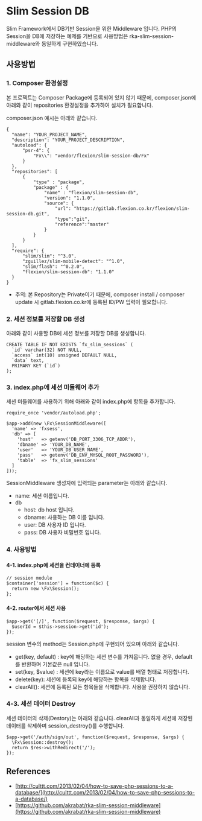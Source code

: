 # Slim Session DB
Slim Framework에서 DB기반 Session을 위한 Middleware 입니다. PHP의 Session을 DB에 저장하는 예제를 기반으로 사용방법은 rka-slim-session-middleware와 동일하게 구현하였습니다. 

## 사용방법

### 1. Composer 환경설정
본 프로젝트는 Composer Package에 등록되어 있지 않기 때문에, composer.json에 아래와 같이 repositories 환경설정을 추가하여 설치가 필요합니다.

composer.json 예시는 아래와 같습니다.
```
{
  "name": "YOUR_PROJECT_NAME",
  "description": "YOUR_PROJECT_DESCRIPTION",
  "autoload": {
      "psr-4": {
          "Fx\\": "vendor/flexion/slim-session-db/Fx"
      }
  },
  "repositories": [
      {
          "type" : "package",
          "package" : {
              "name" : "flexion/slim-session-db",
              "version": "1.1.0",
              "source": {
                  "url": "https://gitlab.flexion.co.kr/flexion/slim-session-db.git",
                  "type":"git",
                  "reference":"master"
              }
          }
      }
  ],
  "require": {
      "slim/slim": "^3.0",
      "zguillez/slim-mobile-detect": "^1.0",
      "slim/flash": "^0.2.0",
      "flexion/slim-session-db": "1.1.0"
  }
}

```
- 주의: 본 Repository는 Private이기 때문에, composer install / composer update 시 gitlab.flexion.co.kr에 등록된 ID/PW 입력이 필요합니다.


### 2. 세션 정보를 저장할 DB 생성
아래와 같이 사용할 DB에 세션 정보를 저장할 DB를 생성합니다.
```
CREATE TABLE IF NOT EXISTS `fx_slim_sessions` (
  `id` varchar(32) NOT NULL,
  `access` int(10) unsigned DEFAULT NULL,
  `data` text,
  PRIMARY KEY (`id`)
);
```

### 3. index.php에 세션 미들웨어 추가
세션 미들웨어를 사용하기 위해 아래와 같이 index.php에 항목을 추가합니다.
```
require_once 'vendor/autoload.php';

$app->add(new \Fx\SessionMiddleware([
  'name' => 'fxsess',
  'db' => [
    'host'   => getenv('DB_PORT_3306_TCP_ADDR'),
    'dbname' => 'YOUR_DB_NAME',
    'user'   => 'YOUR_DB_USER_NAME',
    'pass'   => getenv('DB_ENV_MYSQL_ROOT_PASSWORD'),
    'table'  => 'fx_slim_sessions'  
  ]
]));
```
SessionMiddleware 생성자에 입력되는 parameter는 아래와 같습니다.
- name: 세션 이름입니다.
- db
  - host: db host 입니다.
  - dbname: 사용하는 DB 이름 입니다.
  - user: DB 사용자 ID 입니다.
  - pass: DB 사용자 비밀번호 입니다.

### 4. 사용방법

#### 4-1. index.php에 세션을 컨테이너에 등록
```
// session module
$container['session'] = function($c) {
  return new \Fx\Session();
};
``` 

#### 4-2. router에서 세션 사용
```
$app->get('[/]', function($request, $response, $args) {
  $userId = $this->session->get('id');
});
```
session 변수의 method는 Session.php에 구현되어 있으며 아래와 같습니다.
- get(key, default) : key에 해당하는 세션 변수를 가져옵니다. 없을 경우, default를 반환하며 기본값은 null 입니다.
- set(key, $value) : 세션에 key라는 이름으로 value를 배열 형태로 저장합니다.
- delete(key): 세션에 등록되 key에 해당하는 항목을 삭제합니다.
- clearAll(): 세션에 등록된 모든 항목들을 삭제합니다. 사용을 권장하지 않습니다.


### 4-3. 세션 데이터 Destroy
세션 데이터의 삭제(Destory)는 아래와 같습니다. clearAll과 동일하게 세션에 저장된 데이터를 삭제하며 session_destroy()를 수행합니다. 
```
$app->get('/auth/sign/out', function($request, $response, $args) {
  \Fx\Session::destroy();
  return $res->withRedirect('/');
});
```

## References
- [http://culttt.com/2013/02/04/how-to-save-php-sessions-to-a-database/](http://culttt.com/2013/02/04/how-to-save-php-sessions-to-a-database/)
- [https://github.com/akrabat/rka-slim-session-middleware](https://github.com/akrabat/rka-slim-session-middleware)